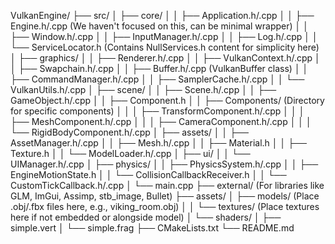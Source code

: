 VulkanEngine/
├── src/
│   ├── core/
│   │   ├── Application.h/.cpp
│   │   ├── Engine.h/.cpp        (We haven't focused on this, can be minimal wrapper)
│   │   ├── Window.h/.cpp
│   │   ├── InputManager.h/.cpp
│   │   ├── Log.h/.cpp
│   │   └── ServiceLocator.h     (Contains NullServices.h content for simplicity here)
│   ├── graphics/
│   │   ├── Renderer.h/.cpp
│   │   ├── VulkanContext.h/.cpp
│   │   ├── Swapchain.h/.cpp
│   │   ├── Buffer.h/.cpp        (VulkanBuffer class)
│   │   ├── CommandManager.h/.cpp
│   │   ├── SamplerCache.h/.cpp
│   │   └── VulkanUtils.h/.cpp
│   ├── scene/
│   │   ├── Scene.h/.cpp
│   │   ├── GameObject.h/.cpp
│   │   ├── Component.h
│   │   ├── Components/          (Directory for specific components)
│   │   │   ├── TransformComponent.h/.cpp
│   │   │   ├── MeshComponent.h/.cpp
│   │   │   ├── CameraComponent.h/.cpp
│   │   │   └── RigidBodyComponent.h/.cpp
│   ├── assets/
│   │   ├── AssetManager.h/.cpp
│   │   ├── Mesh.h/.cpp
│   │   ├── Material.h
│   │   ├── Texture.h
│   │   └── ModelLoader.h/.cpp
│   ├── ui/
│   │   └── UIManager.h/.cpp
│   ├── physics/
│   │   ├── PhysicsSystem.h/.cpp
│   │   ├── EngineMotionState.h
│   │   └── CollisionCallbackReceiver.h
│   │   └── CustomTickCallback.h/.cpp
│   └── main.cpp
├── external/             (For libraries like GLM, ImGui, Assimp, stb_image, Bullet)
├── assets/
│   ├── models/             (Place .obj/.fbx files here, e.g., viking_room.obj)
│   │   └── textures/       (Place textures here if not embedded or alongside model)
│   └── shaders/
│       ├── simple.vert
│       └── simple.frag
├── CMakeLists.txt
└── README.md
